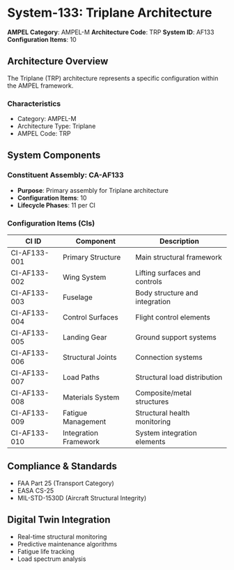 # System-133: Triplane Architecture

**AMPEL Category**: AMPEL-M
**Architecture Code**: TRP
**System ID**: AF133
**Configuration Items**: 10

## Architecture Overview

The Triplane (TRP) architecture represents a specific configuration within the AMPEL framework.

### Characteristics
- Category: AMPEL-M
- Architecture Type: Triplane
- AMPEL Code: TRP

## System Components

### Constituent Assembly: CA-AF133
- **Purpose**: Primary assembly for Triplane architecture
- **Configuration Items**: 10
- **Lifecycle Phases**: 11 per CI

### Configuration Items (CIs)

| CI ID | Component | Description |
|-------|-----------|-------------|
| CI-AF133-001 | Primary Structure | Main structural framework |
| CI-AF133-002 | Wing System | Lifting surfaces and controls |
| CI-AF133-003 | Fuselage | Body structure and integration |
| CI-AF133-004 | Control Surfaces | Flight control elements |
| CI-AF133-005 | Landing Gear | Ground support systems |
| CI-AF133-006 | Structural Joints | Connection systems |
| CI-AF133-007 | Load Paths | Structural load distribution |
| CI-AF133-008 | Materials System | Composite/metal structures |
| CI-AF133-009 | Fatigue Management | Structural health monitoring |
| CI-AF133-010 | Integration Framework | System integration elements |

## Compliance & Standards
- FAA Part 25 (Transport Category)
- EASA CS-25
- MIL-STD-1530D (Aircraft Structural Integrity)

## Digital Twin Integration
- Real-time structural monitoring
- Predictive maintenance algorithms
- Fatigue life tracking
- Load spectrum analysis
